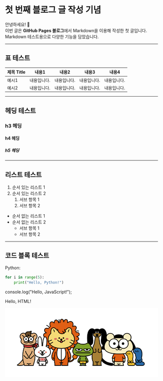 # 첫 번째 블로그 글 작성 기념

안녕하세요! 🎉  
이번 글은 **GitHub Pages 블로그**에서 Markdown을 이용해 작성한 첫 글입니다.  
Markdown 테스트용으로 다양한 기능을 담았습니다.

---

## 표 테스트

| 제목 Title | 내용1 | 내용2 | 내용3 | 내용4 |
| ---------- | ----- | ----- | ----- | ----- |
| 예시1      | 내용입니다. | 내용입니다. | 내용입니다. | 내용입니다. |
| 예시2      | 내용입니다. | 내용입니다. | 내용입니다. | 내용입니다. |

---

## 헤딩 테스트

### h3 헤딩
#### h4 헤딩
##### h5 헤딩

---

## 리스트 테스트

1. 순서 있는 리스트 1
2. 순서 있는 리스트 2
    1. 서브 항목 1
    2. 서브 항목 2

- 순서 없는 리스트 1
- 순서 없는 리스트 2
    - 서브 항목 1
    - 서브 항목 2

---

## 코드 블록 테스트

Python:
```python
for i in range(5):
    print("Hello, Python!")
```

console.log("Hello, JavaScript!");

<p>Hello, HTML!</p>

![alt text](image.png)